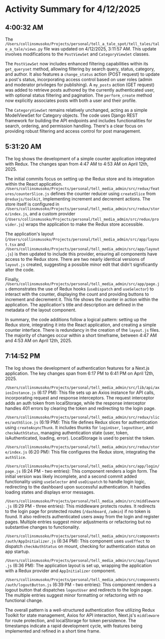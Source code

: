 # Activity Summary for 4/12/2025

## 4:00:32 AM
The `/Users/collinsmusoko/Projects/personal/tell_a_tale_spot/tell_tales/tale_a_tale/views.py` file was updated on 4/12/2025, 3:11:57 AM.  This update involves modifications to the `PostViewSet` and `CategoryViewSet` classes.

The `PostViewSet` now includes enhanced filtering capabilities within its `get_queryset` method, allowing filtering by search query, status, category, and author.  It also features a `change_status` action (POST request) to update a post's status, incorporating access control based on user roles (admin and moderator privileges for publishing).  A `my_posts` action (GET request) was added to retrieve posts authored by the currently authenticated user, with optional status filtering and pagination.  The `perform_create` method now explicitly associates posts with both a user and their profile.

The `CategoryViewSet` remains relatively unchanged, acting as a simple ModelViewSet for Category objects.  The code uses Django REST framework for building the API endpoints and includes functionalities for search, ordering, and permission handling.  There's a clear focus on providing robust filtering and access control for post management.


## 5:31:20 AM
The log shows the development of a simple counter application integrated with Redux.  The changes span from 4:47 AM to 4:53 AM on April 12th, 2025.

The initial commits focus on setting up the Redux store and its integration within the React application.  `/Users/collinsmusoko/Projects/personal/tell_media_admin/src/redux/features/counterSlice.js` defines the counter reducer using `createSlice` from `@reduxjs/toolkit`, implementing increment and decrement actions.  The store itself is configured in `/Users/collinsmusoko/Projects/personal/tell_media_admin/src/redux/store/index.js`, and a custom provider (`/Users/collinsmusoko/Projects/personal/tell_media_admin/src/redux/provider.js`) wraps the application to make the Redux store accessible.

The application's layout (`/Users/collinsmusoko/Projects/personal/tell_media_admin/src/app/layout.tsx` and `/Users/collinsmusoko/Projects/personal/tell_media_admin/src/app/layout.js`) is then updated to include this provider, ensuring all components have access to the Redux store. There are two nearly identical versions of `layout.js` created, suggesting a possible minor edit that didn't significantly alter the code.

Finally, `/Users/collinsmusoko/Projects/personal/tell_media_admin/src/app/page.js` demonstrates the use of Redux hooks (`useDispatch` and `useSelector`) to interact with the counter, displaying the count and providing buttons to increment and decrement it.  This file shows the counter in action within the application.  The application's title and description are defined in the metadata of the layout component.

In summary, the code additions follow a logical pattern: setting up the Redux store, integrating it into the React application, and creating a simple counter interface.  There is redundancy in the creation of the `layout.js` files.  The majority of changes occur within a short timeframe, between 4:47 AM and 4:53 AM on April 12th, 2025.


## 7:14:52 PM
The log shows the development of authentication features for a Next.js application.  The key changes span from 6:17 PM to 6:41 PM on April 12th, 2025.

`/Users/collinsmusoko/Projects/personal/tell_media_admin/src/lib/api/axiosInstance.js` (6:17 PM): This file sets up an Axios instance for API calls, incorporating request and response interceptors.  The request interceptor adds an auth token from localStorage, while the response interceptor handles 401 errors by clearing the token and redirecting to the login page.

`/Users/collinsmusoko/Projects/personal/tell_media_admin/src/redux/slices/authSlice.js` (6:19 PM): This file defines Redux slices for authentication using `createAsyncThunk`. It includes thunks for `loginUser`, `logoutUser`, and `checkAuthStatus`, managing authentication state (user, token, isAuthenticated, loading, error). LocalStorage is used to persist the token.

`/Users/collinsmusoko/Projects/personal/tell_media_admin/src/redux/store/index.js` (6:20 PM): This file configures the Redux store, integrating the `authSlice`.

`/Users/collinsmusoko/Projects/personal/tell_media_admin/src/app/login/page.js` (6:24 PM - two entries):  This component renders a login form.  The initial version was likely incomplete, and a second commit added functionality using `useSelector` and `useDispatch` to handle login logic, redirecting to the dashboard upon successful authentication.  It handles loading states and displays error messages.

`/Users/collinsmusoko/Projects/personal/tell_media_admin/src/middleware.js` (6:29 PM - three entries): This middleware protects routes. It redirects to the login page for protected routes (`/dashboard`, `/admin`) if no token is found. It also redirects authenticated users away from the login and register pages.  Multiple entries suggest minor adjustments or refactoring but no substantive changes to functionality.

`/Users/collinsmusoko/Projects/personal/tell_media_admin/src/components/auth/AppInitializer.js` (6:34 PM):  This component uses `useEffect` to dispatch `checkAuthStatus` on mount, checking for authentication status on app startup.

`/Users/collinsmusoko/Projects/personal/tell_media_admin/src/app/layout.js` (6:36 PM): The application layout is set up, wrapping the application with a Redux provider and `AppInitializer` component.

`/Users/collinsmusoko/Projects/personal/tell_media_admin/src/components/auth/logoutButton.js` (6:39 PM - two entries): This component renders a logout button that dispatches `logoutUser` and redirects to the login page.  The multiple entries suggest minor formatting or refactoring with no functional change.

The overall pattern is a well-structured authentication flow utilizing Redux Toolkit for state management, Axios for API interaction, Next.js's `middleware` for route protection, and localStorage for token persistence.  The timestamps indicate a rapid development cycle, with features being implemented and refined in a short time frame.
